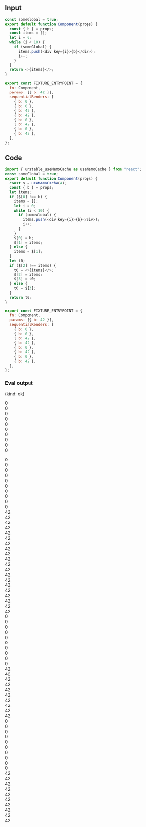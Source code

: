 
## Input

```javascript
const someGlobal = true;
export default function Component(props) {
  const { b } = props;
  const items = [];
  let i = 0;
  while (i < 10) {
    if (someGlobal) {
      items.push(<div key={i}>{b}</div>);
      i++;
    }
  }
  return <>{items}</>;
}

export const FIXTURE_ENTRYPOINT = {
  fn: Component,
  params: [{ b: 42 }],
  sequentialRenders: [
    { b: 0 },
    { b: 0 },
    { b: 42 },
    { b: 42 },
    { b: 0 },
    { b: 42 },
    { b: 0 },
    { b: 42 },
  ],
};

```

## Code

```javascript
import { unstable_useMemoCache as useMemoCache } from "react";
const someGlobal = true;
export default function Component(props) {
  const $ = useMemoCache(4);
  const { b } = props;
  let items;
  if ($[0] !== b) {
    items = [];
    let i = 0;
    while (i < 10) {
      if (someGlobal) {
        items.push(<div key={i}>{b}</div>);
        i++;
      }
    }
    $[0] = b;
    $[1] = items;
  } else {
    items = $[1];
  }
  let t0;
  if ($[2] !== items) {
    t0 = <>{items}</>;
    $[2] = items;
    $[3] = t0;
  } else {
    t0 = $[3];
  }
  return t0;
}

export const FIXTURE_ENTRYPOINT = {
  fn: Component,
  params: [{ b: 42 }],
  sequentialRenders: [
    { b: 0 },
    { b: 0 },
    { b: 42 },
    { b: 42 },
    { b: 0 },
    { b: 42 },
    { b: 0 },
    { b: 42 },
  ],
};

```
      
### Eval output
(kind: ok) <div>0</div><div>0</div><div>0</div><div>0</div><div>0</div><div>0</div><div>0</div><div>0</div><div>0</div><div>0</div>
<div>0</div><div>0</div><div>0</div><div>0</div><div>0</div><div>0</div><div>0</div><div>0</div><div>0</div><div>0</div>
<div>42</div><div>42</div><div>42</div><div>42</div><div>42</div><div>42</div><div>42</div><div>42</div><div>42</div><div>42</div>
<div>42</div><div>42</div><div>42</div><div>42</div><div>42</div><div>42</div><div>42</div><div>42</div><div>42</div><div>42</div>
<div>0</div><div>0</div><div>0</div><div>0</div><div>0</div><div>0</div><div>0</div><div>0</div><div>0</div><div>0</div>
<div>42</div><div>42</div><div>42</div><div>42</div><div>42</div><div>42</div><div>42</div><div>42</div><div>42</div><div>42</div>
<div>0</div><div>0</div><div>0</div><div>0</div><div>0</div><div>0</div><div>0</div><div>0</div><div>0</div><div>0</div>
<div>42</div><div>42</div><div>42</div><div>42</div><div>42</div><div>42</div><div>42</div><div>42</div><div>42</div><div>42</div>